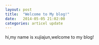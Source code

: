 ```yaml
---
layout: post
title:  "Welcome to My blog!"
date:   2014-05-05 21:02:00
categories: articel update
---
```


hi,my name is xujiajun,welcome to my blog!

[github]: https://github.com/xujiajun
[email]:    me@xujiajun.cn

